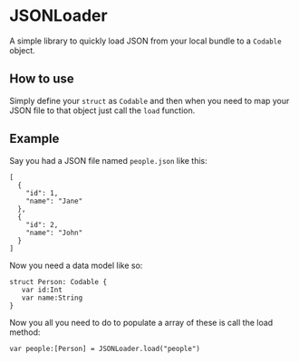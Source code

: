 # JSONLoader

A simple library to quickly load JSON from your local bundle to a `Codable` object.

## How to use
Simply define your `struct` as `Codable` and then when you need to map your JSON file to that object just call the `load` function.

## Example
Say you had a JSON file named `people.json` like this:
``` 
[
  {
    "id": 1,
    "name": "Jane"
  },
  {
    "id": 2,
    "name": "John"
  }
]
```
Now you need a data model like so:
```
struct Person: Codable {
   var id:Int
   var name:String
}
```
Now you all you need to do to populate a array of these is call the load method:

```
var people:[Person] = JSONLoader.load("people")
```
